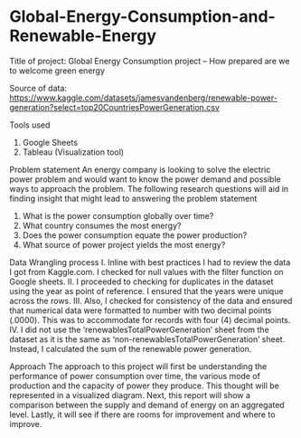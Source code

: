 # Global-Energy-Consumption-and-Renewable-Energy

Title of project: Global Energy Consumption project – How prepared are we to welcome green energy

Source of data: https://www.kaggle.com/datasets/jamesvandenberg/renewable-power-generation?select=top20CountriesPowerGeneration.csv

Tools used
1. Google Sheets
2. Tableau (Visualization tool)

Problem statement
An energy company is looking to solve the electric power problem and would want to know the power
demand and possible ways to approach the problem. The following research questions will aid in finding
insight that might lead to answering the problem statement
1. What is the power consumption globally over time?
2. What country consumes the most energy?
3. Does the power consumption equate the power production?
4. What source of power project yields the most energy?

Data Wrangling process
I. Inline with best practices I had to review the data I got from Kaggle.com. I checked for null
values with the filter function on Google sheets.
II. I proceeded to checking for duplicates in the dataset using the year as point of reference. I
ensured that the years were unique across the rows.
III. Also, I checked for consistency of the data and ensured that numerical data were formatted to
number with two decimal points (.0000). This was to accommodate for records with four (4)
decimal points.
IV. I did not use the ‘renewablesTotalPowerGeneration’ sheet from the dataset as it is the same as
‘non-renewablesTotalPowerGeneration’ sheet. Instead, I calculated the sum of the renewable
power generation.


Approach
The approach to this project will first be understanding the performance of power consumption over
time, the various mode of production and the capacity of power they produce. This thought will be
represented in a visualized diagram. Next, this report will show a comparison between the supply and
demand of energy on an aggregated level. Lastly, it will see if there are rooms for improvement and
where to improve.
